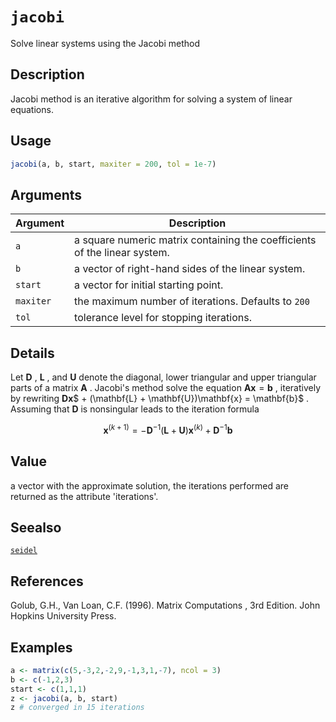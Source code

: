 # `jacobi`

Solve linear systems using the Jacobi method


## Description

Jacobi method is an iterative algorithm for solving a system of linear equations.


## Usage

```r
jacobi(a, b, start, maxiter = 200, tol = 1e-7)
```


## Arguments

Argument      |Description
------------- |----------------
`a`     |     a square numeric matrix containing the coefficients of the linear system.
`b`     |     a vector of right-hand sides of the linear system.
`start`     |     a vector for initial starting point.
`maxiter`     |     the maximum number of iterations. Defaults to `200`
`tol`     |     tolerance level for stopping iterations.


## Details

Let $\mathbf{D}$ , $\mathbf{L}$ , and $\mathbf{U}$ denote the diagonal, lower
 triangular and upper triangular parts of a matrix $\mathbf{A}$ . Jacobi's method
 solve the equation $\mathbf{Ax} = \mathbf{b}$ , iteratively by rewriting $\mathbf{Dx}$$  + (\mathbf{L} + \mathbf{U})\mathbf{x} = \mathbf{b}$ . Assuming that $\mathbf{D}$ is nonsingular
 leads to the iteration formula
  
$$\mathbf{x}^{(k+1)} = -\mathbf{D}^{-1}(\mathbf{L} + \mathbf{U})\mathbf{x}^{(k)} + \mathbf{D}^{-1}\mathbf{b}$$


## Value

a vector with the approximate solution, the iterations performed are returned
 as the attribute 'iterations'.


## Seealso

[`seidel`](#seidel)


## References

Golub, G.H., Van Loan, C.F. (1996).
  Matrix Computations , 3rd Edition.
 John Hopkins University Press.


## Examples

```r
a <- matrix(c(5,-3,2,-2,9,-1,3,1,-7), ncol = 3)
b <- c(-1,2,3)
start <- c(1,1,1)
z <- jacobi(a, b, start)
z # converged in 15 iterations
```


